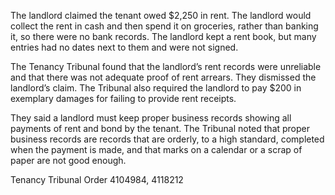 The landlord claimed the tenant owed $2,250 in rent. The landlord would collect the rent in cash and then spend it on groceries, rather than banking it, so there were no bank records. The landlord kept a rent book, but many entries had no dates next to them and were not signed.

The Tenancy Tribunal found that the landlord’s rent records were unreliable and that there was not adequate proof of rent arrears. They dismissed the landlord’s claim. The Tribunal also required the landlord to pay $200 in exemplary damages for failing to provide rent receipts. 

They said a landlord must keep proper business records showing all payments of rent and bond by the tenant. The Tribunal noted that proper business records are records that are orderly, to a high standard, completed when the payment is made, and that marks on a calendar or a scrap of paper are not good enough. 

Tenancy Tribunal Order 4104984, 4118212